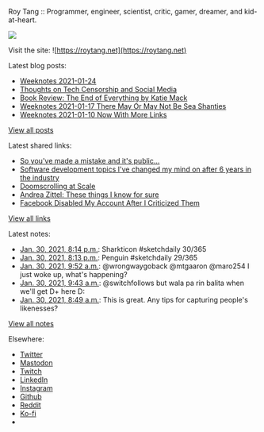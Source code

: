 Roy Tang :: Programmer, engineer, scientist, critic, gamer, dreamer, and kid-at-heart.

![](https://roytang.net/static/img/profile.jpg)

Visit the site: ![https://roytang.net](https://roytang.net)

Latest blog posts:

- [Weeknotes 2021-01-24](https://roytang.net/2021/01/weeknotes-2021-01-24/)
- [Thoughts on Tech Censorship and Social Media](https://roytang.net/2021/01/tech-censorship/)
- [Book Review: The End of Everything by Katie Mack](https://roytang.net/2021/01/end-of-everything/)
- [Weeknotes 2021-01-17 There May Or May Not Be Sea Shanties](https://roytang.net/2021/01/weeknotes-2021-01-17/)
- [Weeknotes 2021-01-10 Now With More Links](https://roytang.net/2021/01/weeknotes-2021-01-10/)

[View all posts](https://roytang.net/blog)

Latest shared links:

- [So you&#x27;ve made a mistake and it&#x27;s public...](https://roytang.net/2021/01/so-youve-made-a-mistake-and-its-public/)
- [Software development topics I&#x27;ve changed my mind on after 6 years in the industry](https://roytang.net/2021/01/software-development-topics-ive-changed-my-mind-on-after-6-years-in-the-industry/)
- [Doomscrolling at Scale](https://roytang.net/2021/01/doomscrolling-at-scale/)
- [Andrea Zittel: These things I know for sure](https://roytang.net/2021/01/andrea-zittel-these-things-i-know-for-sure/)
- [Facebook Disabled My Account After I Criticized Them](https://roytang.net/2021/01/facebook-disabled-my-account-after-i-criticized-them/)

[View all links](https://roytang.net/links)

Latest notes:

- [Jan. 30, 2021, 8:14 p.m.](https://roytang.net/2021/01/1355489577423654915/): Sharkticon #sketchdaily 30/365
- [Jan. 30, 2021, 8:13 p.m.](https://roytang.net/2021/01/1355489425698906115/): Penguin #sketchdaily 29/365
- [Jan. 30, 2021, 9:52 a.m.](https://roytang.net/2021/01/1355333156157591552/): @wrongwaygoback @mtgaaron @maro254 I just woke up, what&#x27;s happening?
- [Jan. 30, 2021, 9:43 a.m.](https://roytang.net/2021/01/1355330692813516804/): @switchfollows but wala pa rin balita when we&#x27;ll get D+ here D:
- [Jan. 30, 2021, 8:49 a.m.](https://roytang.net/2021/01/gl991w8/): This is great. Any tips for capturing people&#x27;s likenesses?

[View all notes](https://roytang.net/notes)

Elsewhere:

- [Twitter](https://twitter.com/roytang)
- [Mastodon](https://mastodon.technology/@roytang)
- [Twitch](https://twitch.tv/twitchyroy)
- [LinkedIn](https://www.linkedin.com/in/roytang)
- [Instagram](https://instagram.com/roytang0400)
- [Github](https://github.com/roytang)
- [Reddit](https://reddit.com/u/hungryroy)
- [Ko-fi](https://ko-fi.com/roytang)
- [](mailto:hello@roytang.net)